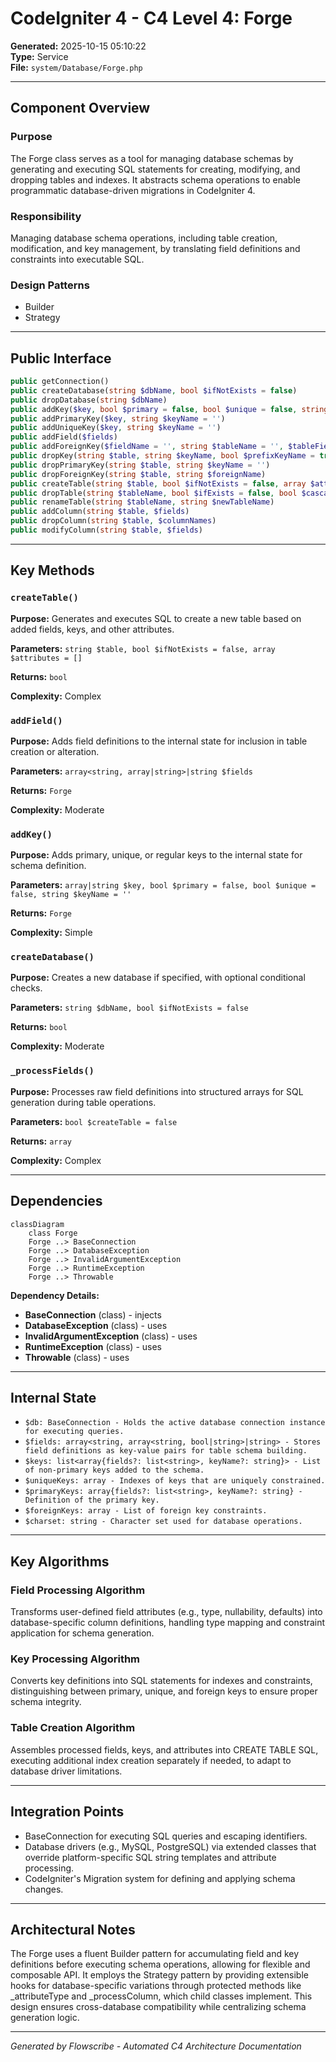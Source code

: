 # CodeIgniter 4 - C4 Level 4: Forge

**Generated:** 2025-10-15 05:10:22  
**Type:** Service  
**File:** `system/Database/Forge.php`

---

## Component Overview

### Purpose
The Forge class serves as a tool for managing database schemas by generating and executing SQL statements for creating, modifying, and dropping tables and indexes. It abstracts schema operations to enable programmatic database-driven migrations in CodeIgniter 4.

### Responsibility
Managing database schema operations, including table creation, modification, and key management, by translating field definitions and constraints into executable SQL.

### Design Patterns
- Builder
- Strategy

---

## Public Interface

```php
public getConnection()
public createDatabase(string $dbName, bool $ifNotExists = false)
public dropDatabase(string $dbName)
public addKey($key, bool $primary = false, bool $unique = false, string $keyName = '')
public addPrimaryKey($key, string $keyName = '')
public addUniqueKey($key, string $keyName = '')
public addField($fields)
public addForeignKey($fieldName = '', string $tableName = '', $tableField = '', string $onUpdate = '', string $onDelete = '', string $fkName = '')
public dropKey(string $table, string $keyName, bool $prefixKeyName = true)
public dropPrimaryKey(string $table, string $keyName = '')
public dropForeignKey(string $table, string $foreignName)
public createTable(string $table, bool $ifNotExists = false, array $attributes = [])
public dropTable(string $tableName, bool $ifExists = false, bool $cascade = false)
public renameTable(string $tableName, string $newTableName)
public addColumn(string $table, $fields)
public dropColumn(string $table, $columnNames)
public modifyColumn(string $table, $fields)
```

---

## Key Methods

### `createTable()`

**Purpose:** Generates and executes SQL to create a new table based on added fields, keys, and other attributes.

**Parameters:** `string $table, bool $ifNotExists = false, array $attributes = []`

**Returns:** `bool`

**Complexity:** Complex

### `addField()`

**Purpose:** Adds field definitions to the internal state for inclusion in table creation or alteration.

**Parameters:** `array<string, array|string>|string $fields`

**Returns:** `Forge`

**Complexity:** Moderate

### `addKey()`

**Purpose:** Adds primary, unique, or regular keys to the internal state for schema definition.

**Parameters:** `array|string $key, bool $primary = false, bool $unique = false, string $keyName = ''`

**Returns:** `Forge`

**Complexity:** Simple

### `createDatabase()`

**Purpose:** Creates a new database if specified, with optional conditional checks.

**Parameters:** `string $dbName, bool $ifNotExists = false`

**Returns:** `bool`

**Complexity:** Moderate

### `_processFields()`

**Purpose:** Processes raw field definitions into structured arrays for SQL generation during table operations.

**Parameters:** `bool $createTable = false`

**Returns:** `array`

**Complexity:** Complex

---

## Dependencies

```mermaid
classDiagram
    class Forge
    Forge ..> BaseConnection
    Forge ..> DatabaseException
    Forge ..> InvalidArgumentException
    Forge ..> RuntimeException
    Forge ..> Throwable
```

**Dependency Details:**

- **BaseConnection** (class) - injects
- **DatabaseException** (class) - uses
- **InvalidArgumentException** (class) - uses
- **RuntimeException** (class) - uses
- **Throwable** (class) - uses

---

## Internal State

- `$db: BaseConnection - Holds the active database connection instance for executing queries.`
- `$fields: array<string, array<string, bool|string>|string> - Stores field definitions as key-value pairs for table schema building.`
- `$keys: list<array{fields?: list<string>, keyName?: string}> - List of non-primary keys added to the schema.`
- `$uniqueKeys: array - Indexes of keys that are uniquely constrained.`
- `$primaryKeys: array{fields?: list<string>, keyName?: string} - Definition of the primary key.`
- `$foreignKeys: array - List of foreign key constraints.`
- `$charset: string - Character set used for database operations.`

---

## Key Algorithms

### Field Processing Algorithm

Transforms user-defined field attributes (e.g., type, nullability, defaults) into database-specific column definitions, handling type mapping and constraint application for schema generation.

### Key Processing Algorithm

Converts key definitions into SQL statements for indexes and constraints, distinguishing between primary, unique, and foreign keys to ensure proper schema integrity.

### Table Creation Algorithm

Assembles processed fields, keys, and attributes into CREATE TABLE SQL, executing additional index creation separately if needed, to adapt to database driver limitations.


---

## Integration Points

- BaseConnection for executing SQL queries and escaping identifiers.
- Database drivers (e.g., MySQL, PostgreSQL) via extended classes that override platform-specific SQL string templates and attribute processing.
- CodeIgniter's Migration system for defining and applying schema changes.

---

## Architectural Notes

The Forge uses a fluent Builder pattern for accumulating field and key definitions before executing schema operations, allowing for flexible and composable API. It employs the Strategy pattern by providing extensible hooks for database-specific variations through protected methods like _attributeType and _processColumn, which child classes implement. This design ensures cross-database compatibility while centralizing schema generation logic.

---

*Generated by Flowscribe - Automated C4 Architecture Documentation*
